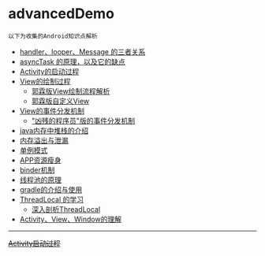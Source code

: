 # advancedDemo

```
以下为收集的Android知识点解析
```
- [handler、looper、Message 的三者关系](http://blog.csdn.net/lmj623565791/article/details/38377229)
- [asyncTask 的原理，以及它的缺点](http://weishu.me/2016/01/18/dive-into-asynctask/)
- [Activity的启动过程](http://blog.csdn.net/qian520ao/article/details/78156214#performlaunchactivity)
- [View的绘制过程](http://www.jianshu.com/p/5a71014e7b1b)
    - [郭霖版View绘制流程解析](http://blog.csdn.net/guolin_blog/article/details/16330267)
    - [郭霖版自定义View](http://blog.csdn.net/guolin_blog/article/details/17357967)
- [View的事件分发机制](http://www.jianshu.com/p/e99b5e8bd67b?utm_campaign=maleskine&utm_content=note&utm_medium=pc_all_hots&utm_source=recommendation)
    - ["凶残的程序员"版的事件分发机制](http://blog.csdn.net/qian520ao/article/details/77429593)
- [java内存中堆栈的介绍](http://www.jianshu.com/p/bf159a9c391a)
- [内存溢出与泄漏](http://www.jianshu.com/p/bf159a9c391a)
- [单例模式](http://wuchong.me/blog/2014/08/28/how-to-correctly-write-singleton-pattern/)
- [APP资源瘦身](https://developer.android.com/studio/build/shrink-code.html)
- [binder机制](http://blog.csdn.net/qian520ao/article/details/78089877)
- [线程池的原理](http://www.jianshu.com/p/3da543063b8c)
- [gradle的介绍与使用](http://www.jianshu.com/p/9df3c3b6067a)
- [ThreadLocal 的学习](https://blog.piasy.com/2017/01/13/Android-Basics-ThreadLocal-HashMap/)
    - [深入剖析ThreadLocal](http://www.importnew.com/17849.html)
- [Activity、View、Window的理解](http://www.jianshu.com/p/5297e307a688)

---
~~[Activity启动过程](/studyNote/android/activityLaunchProcess.md)~~
